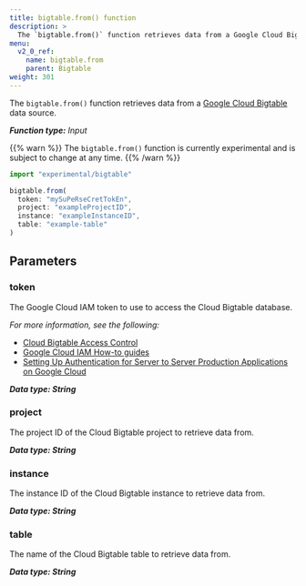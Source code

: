 ```yaml
---
title: bigtable.from() function
description: >
  The `bigtable.from()` function retrieves data from a Google Cloud Bigtable data source.
menu:
  v2_0_ref:
    name: bigtable.from
    parent: Bigtable
weight: 301
---
```


The `bigtable.from()` function retrieves data from a [Google Cloud Bigtable](https://cloud.google.com/bigtable/)
data source.

_**Function type:** Input_

{{% warn %}}
The `bigtable.from()` function is currently experimental and is subject to change at any time.
{{% /warn %}}

```js
import "experimental/bigtable"

bigtable.from(
  token: "mySuPeRseCretTokEn",
  project: "exampleProjectID",
  instance: "exampleInstanceID",
  table: "example-table"
)
```

## Parameters

### token
The Google Cloud IAM token to use to access the Cloud Bigtable database.

_For more information, see the following:_

- [Cloud Bigtable Access Control](https://cloud.google.com/bigtable/docs/access-control)
- [Google Cloud IAM How-to guides](https://cloud.google.com/iam/docs/how-to)
- [Setting Up Authentication for Server to Server Production Applications on Google Cloud](https://cloud.google.com/docs/authentication/production)

_**Data type: String**_

### project
The project ID of the Cloud Bigtable project to retrieve data from.

_**Data type: String**_

### instance
The instance ID of the Cloud Bigtable instance to retrieve data from.

_**Data type: String**_

### table
The name of the Cloud Bigtable table to retrieve data from.

_**Data type: String**_

